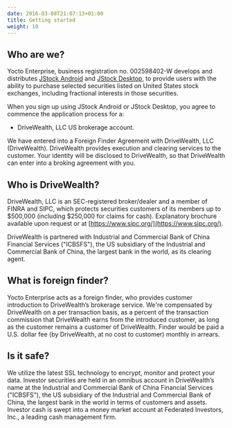 ```yaml
---
date: 2016-03-08T21:07:13+01:00
title: Getting started
weight: 10
---
```


## Who are we?

Yocto Enterprise, business registration no. 002598402-W develops and distributes [JStock Android](https://play.google.com/store/apps/details?id=org.yccheok.jstock.gui) and [JStock Desktop](http://jstock.org/), to provide users with the ability to purchase selected securities listed on United States stock exchanges, including fractional interests in those securities.

When you sign up using JStock Android or JStock Desktop, you agree to commence the application process for a:

* DriveWealth, LLC US brokerage account.

We have entered into a Foreign Finder Agreement with DriveWealth, LLC (DriveWealth). DriveWealth provides execution and clearing services to the customer. Your identity will be disclosed to DriveWealth, so that DriveWealth can enter into a broking agreement with you.

## Who is DriveWealth?

DriveWealth, LLC is an SEC-registered broker/dealer and a member of FINRA and SIPC, which protects securities customers of its members up to $500,000 (including $250,000 for claims for cash). Explanatory brochure available upon request or at [https://www.sipc.org/](https://www.sipc.org/).

DriveWealth is partnered with Industrial and Commercial Bank of China Financial Services ("ICBSFS"), the US subsidiary of the Industrial and Commercial Bank of China, the largest bank in the world, as its clearing agent.

## What is foreign finder?

Yocto Enterprise acts as a foreign finder, who provides customer introduction to DriveWealth’s brokerage service. We're compensated by DriveWealth on a per transaction basis, as a percent of the transaction commission that DriveWealth earns from the introduced customer, as long as the customer remains a customer of DriveWealth. Finder would be paid a U.S. dollar fee (by DriveWealth, at no cost to  customer) monthly in arrears.

## Is it safe?

We utilize the latest SSL technology to encrypt, monitor and protect your data. Investor securities are held in an omnibus account in DriveWealth’s name at the Industrial and Commercial Bank of China Financial Services ("ICBSFS"), the US subsidiary of the Industrial and Commercial Bank of China, the largest bank in the world in terms of customers and assets.  Investor cash is swept into a money market account at Federated Investors, Inc., a leading cash management firm.
